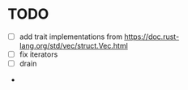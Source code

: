 # TODO

* [ ] add trait implementations from https://doc.rust-lang.org/std/vec/struct.Vec.html
* [ ] fix iterators
* [ ] drain

* 
